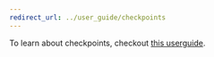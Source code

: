 ```yaml
---
redirect_url: ../user_guide/checkpoints
---
```


To learn about checkpoints, checkout [this userguide](../user_guide/checkpoints.md).